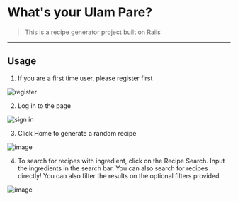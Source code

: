 # What's your Ulam Pare?
> This is a recipe generator project built on Rails
---
## Usage
1. If you are a first time user, please register first

![register](https://user-images.githubusercontent.com/68190784/222622060-ddfd14b9-3108-4b73-9d1d-dc2b49493953.png)


2. Log in to the page

![sign in](https://user-images.githubusercontent.com/68190784/222623115-f5464895-043a-404e-af52-f744a0dd8f13.png)


3. Click Home to generate a random recipe 

![image](https://user-images.githubusercontent.com/68190784/222626338-8cf1d832-1f38-46ac-b65a-7722cc635d64.png)


4. To search for recipes with ingredient, click on the Recipe Search.
Input the ingredients in the search bar. You can also search for recipes directly!
You can also filter the results on the optional filters provided.

![image](https://user-images.githubusercontent.com/68190784/222626805-87272e1e-f3ad-42e9-9903-f557dafaa4be.png)
